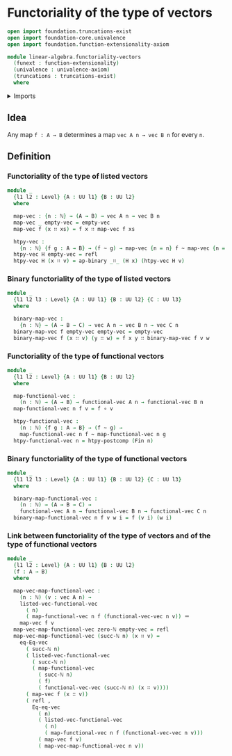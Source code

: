# Functoriality of the type of vectors

```agda
open import foundation.truncations-exist
open import foundation-core.univalence
open import foundation.function-extensionality-axiom

module linear-algebra.functoriality-vectors
  (funext : function-extensionality)
  (univalence : univalence-axiom)
  (truncations : truncations-exist)
  where
```

<details><summary>Imports</summary>

```agda
open import elementary-number-theory.natural-numbers

open import foundation.action-on-identifications-binary-functions
open import foundation.dependent-pair-types
open import foundation.function-types funext
open import foundation.homotopies funext
open import foundation.identity-types funext
open import foundation.postcomposition-functions funext
open import foundation.universe-levels

open import linear-algebra.vectors funext univalence truncations

open import univalent-combinatorics.standard-finite-types funext univalence truncations
```

</details>

## Idea

Any map `f : A → B` determines a map `vec A n → vec B n` for every `n`.

## Definition

### Functoriality of the type of listed vectors

```agda
module _
  {l1 l2 : Level} {A : UU l1} {B : UU l2}
  where

  map-vec : {n : ℕ} → (A → B) → vec A n → vec B n
  map-vec _ empty-vec = empty-vec
  map-vec f (x ∷ xs) = f x ∷ map-vec f xs

  htpy-vec :
    {n : ℕ} {f g : A → B} → (f ~ g) → map-vec {n = n} f ~ map-vec {n = n} g
  htpy-vec H empty-vec = refl
  htpy-vec H (x ∷ v) = ap-binary _∷_ (H x) (htpy-vec H v)
```

### Binary functoriality of the type of listed vectors

```agda
module _
  {l1 l2 l3 : Level} {A : UU l1} {B : UU l2} {C : UU l3}
  where

  binary-map-vec :
    {n : ℕ} → (A → B → C) → vec A n → vec B n → vec C n
  binary-map-vec f empty-vec empty-vec = empty-vec
  binary-map-vec f (x ∷ v) (y ∷ w) = f x y ∷ binary-map-vec f v w
```

### Functoriality of the type of functional vectors

```agda
module _
  {l1 l2 : Level} {A : UU l1} {B : UU l2}
  where

  map-functional-vec :
    (n : ℕ) → (A → B) → functional-vec A n → functional-vec B n
  map-functional-vec n f v = f ∘ v

  htpy-functional-vec :
    (n : ℕ) {f g : A → B} → (f ~ g) →
    map-functional-vec n f ~ map-functional-vec n g
  htpy-functional-vec n = htpy-postcomp (Fin n)
```

### Binary functoriality of the type of functional vectors

```agda
module _
  {l1 l2 l3 : Level} {A : UU l1} {B : UU l2} {C : UU l3}
  where

  binary-map-functional-vec :
    (n : ℕ) → (A → B → C) →
    functional-vec A n → functional-vec B n → functional-vec C n
  binary-map-functional-vec n f v w i = f (v i) (w i)
```

### Link between functoriality of the type of vectors and of the type of functional vectors

```agda
module _
  {l1 l2 : Level} {A : UU l1} {B : UU l2}
  (f : A → B)
  where

  map-vec-map-functional-vec :
    (n : ℕ) (v : vec A n) →
    listed-vec-functional-vec
      ( n)
      ( map-functional-vec n f (functional-vec-vec n v)) ＝
    map-vec f v
  map-vec-map-functional-vec zero-ℕ empty-vec = refl
  map-vec-map-functional-vec (succ-ℕ n) (x ∷ v) =
    eq-Eq-vec
      ( succ-ℕ n)
      ( listed-vec-functional-vec
        ( succ-ℕ n)
        ( map-functional-vec
          ( succ-ℕ n)
          ( f)
          ( functional-vec-vec (succ-ℕ n) (x ∷ v))))
      ( map-vec f (x ∷ v))
      ( refl ,
        Eq-eq-vec
          ( n)
          ( listed-vec-functional-vec
            ( n)
            ( map-functional-vec n f (functional-vec-vec n v)))
          ( map-vec f v)
          ( map-vec-map-functional-vec n v))
```
